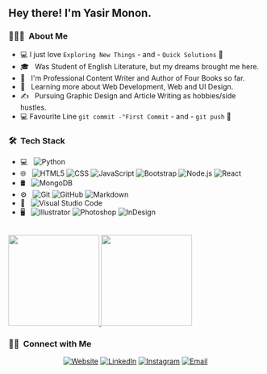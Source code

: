 <h2> Hey there! I'm Yasir Monon.</h2>

<h3> 👨🏻‍💻 &nbsp;About Me </h3>

- :computer: I just love `Exploring New Things` - and - `Quick Solutions` 🤔
- 🎓 &nbsp; Was Student of English Literature, but my dreams brought me here.
- 💼 &nbsp; I'm Professional Content Writer and Author of Four Books so far.
- 🌱 &nbsp; Learning more about Web Development, Web and UI Design.
- ✍️ &nbsp; Pursuing Graphic Design and Article Writing as hobbies/side hustles.
- :computer: Favourite Line `git commit -"First Commit` - and - `git push` 🤔

<h3> 🛠 &nbsp;Tech Stack</h3>

- 💻 &nbsp;
  ![Python](https://img.shields.io/badge/-Python-333333?style=flat&logo=python)
- 🌐 &nbsp;
  ![HTML5](https://img.shields.io/badge/-HTML5-333333?style=flat&logo=HTML5)
  ![CSS](https://img.shields.io/badge/-CSS-333333?style=flat&logo=CSS3&logoColor=1572B6)
  ![JavaScript](https://img.shields.io/badge/-JavaScript-333333?style=flat&logo=javascript)
  ![Bootstrap](https://img.shields.io/badge/-Bootstrap-333333?style=flat&logo=bootstrap&logoColor=563D7C)
  ![Node.js](https://img.shields.io/badge/-Node.js-333333?style=flat&logo=node.js)
  ![React](https://img.shields.io/badge/-React-333333?style=flat&logo=react)
- 🛢 &nbsp;
  ![MongoDB](https://img.shields.io/badge/-MongoDB-333333?style=flat&logo=mongodb)
- ⚙️ &nbsp;
  ![Git](https://img.shields.io/badge/-Git-333333?style=flat&logo=git)
  ![GitHub](https://img.shields.io/badge/-GitHub-333333?style=flat&logo=github)
  ![Markdown](https://img.shields.io/badge/-Markdown-333333?style=flat&logo=markdown)
- 🔧 &nbsp;
  ![Visual Studio Code](https://img.shields.io/badge/-Visual%20Studio%20Code-333333?style=flat&logo=visual-studio-code&logoColor=007ACC)
- 🖥 &nbsp;
  ![Illustrator](https://img.shields.io/badge/-Illustrator-333333?style=flat&logo=adobe-illustrator)
  ![Photoshop](https://img.shields.io/badge/-Photoshop-333333?style=flat&logo=adobe-photoshop)
  ![InDesign](https://img.shields.io/badge/-InDesign-333333?style=flat&logo=adobe-indesign)

<br/>

<a href="https://github.com/YasirMonon">
  <img height="180em" src="https://github-readme-stats.vercel.app/api?username=YasirMonon&theme=buefy&show_icons=true" />
  <img height="180em" src="https://github-readme-stats.vercel.app/api/top-langs/?username=YasirMonon&theme=buefy&layout=compact" />
</a>

<br/>

<h3> 🤝🏻 &nbsp;Connect with Me </h3>

<p align="center">
<a href="https://www.yasirmonon.com/"><img alt="Website" src="https://img.shields.io/badge/Website-www.yasirmonon.com-blue?style=flat-square&logo=google-chrome"></a>
<a href="https://www.linkedin.com/in/Yasir-Monon/"><img alt="LinkedIn" src="https://img.shields.io/badge/LinkedIn-Yasir%20Monon-blue?style=flat-square&logo=linkedin"></a>
<a href="https://www.instagram.com/yasir.monon/"><img alt="Instagram" src="https://img.shields.io/badge/Instagram-yasir.monon-blue?style=flat-square&logo=instagram"></a>
<a href="mailto:hello@yasirmonon.com"><img alt="Email" src="https://img.shields.io/badge/Email-hello@yasirmonon.com-blue?style=flat-square&logo=gmail"></a>
</p>
